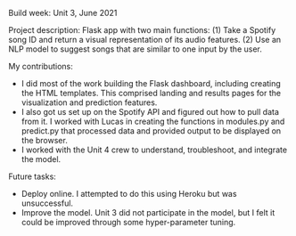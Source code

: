 Build week: Unit 3, June 2021

Project description:
Flask app with two main functions: (1) Take a Spotify
song ID and return a visual representation of its audio
features. (2) Use an NLP model to suggest songs that
are similar to one input by the user. 

My contributions:
* I did most of the work building the Flask dashboard, 
including creating the HTML templates. This comprised 
landing and results pages for the visualization and 
prediction features.
* I also got us set up on the Spotify API and figured out
how to pull data from it. I worked with Lucas in creating
the functions in modules.py and predict.py that processed 
data and provided output to be displayed on the browser.
* I worked with the Unit 4 crew to understand, troubleshoot,
and integrate the model.  
  
Future tasks:
* Deploy online. I attempted to do this using Heroku but 
was unsuccessful.
* Improve the model. Unit 3 did not participate in the model, 
but I felt it could be improved through some hyper-parameter
tuning.
